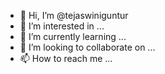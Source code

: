 - 👋 Hi, I’m @tejaswiniguntur
- 👀 I’m interested in ...
- 🌱 I’m currently learning ...
- 💞️ I’m looking to collaborate on ...
- 📫 How to reach me ...

<!---
tejaswiniguntur/tejaswiniguntur is a ✨ special ✨ repository because its `README.md` (this file) appears on your GitHub profile.
You can click the Preview link to take a look at your changes.
--->
